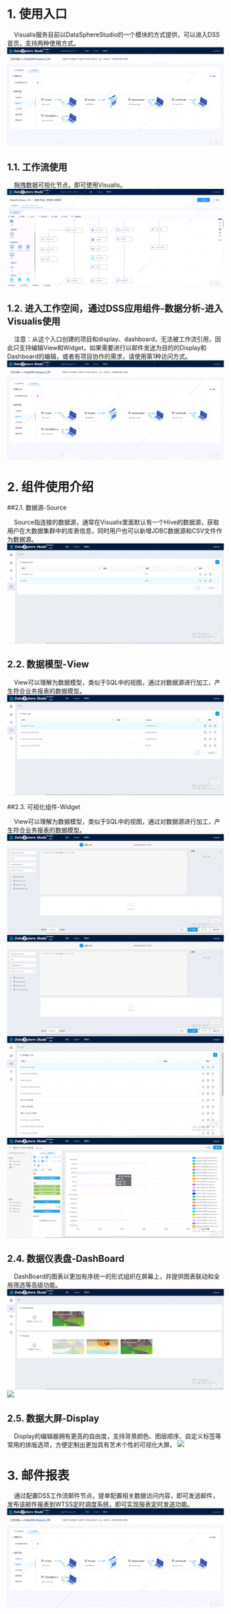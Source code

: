 # 1. 使用入口
&nbsp;&nbsp;&nbsp;&nbsp;Visualis服务目前以DataSphereStudio的一个模块的方式提供，可以进入DSS首页，支持两种使用方式。
![](../images/use/2.png)

## 1.1. 工作流使用

&nbsp;&nbsp;&nbsp;&nbsp;拖拽数据可视化节点，即可使用Visualis。
![](../images/use/1.png)

## 1.2. 进入工作空间，通过DSS应用组件-数据分析-进入Visualis使用

&nbsp;&nbsp;&nbsp;&nbsp;注意：从这个入口创建的项目和display、dashboard，无法被工作流引用，因此只支持编辑View和Widget，如果需要进行以邮件发送为目的的Display和Dashboard的编辑，或者有项目协作的需求，请使用第1种访问方式。
![](../images/use/2.png)




# 2. 组件使用介绍
##2.1. 数据源-Source

&nbsp;&nbsp;&nbsp;&nbsp;Source指连接的数据源，通常在Visualis里面默认有一个Hive的数据源，获取用户在大数据集群中的库表信息，同时用户也可以新增JDBC数据源和CSV文件作为数据源。
![](../images/use/3.jpg)




## 2.2. 数据模型-View

&nbsp;&nbsp;&nbsp;&nbsp;View可以理解为数据模型，类似于SQL中的视图，通过对数据源进行加工，产生符合业务报表的数据模型。
![](../images/use/4.jpg)




##2.3. 可视化组件-Widget

&nbsp;&nbsp;&nbsp;&nbsp;View可以理解为数据模型，类似于SQL中的视图，通过对数据源进行加工，产生符合业务报表的数据模型。
![](../images/use/5.jpg)
![](../images/use/6.jpg)
![](../images/use/7.jpg)
![](../images/use/8.jpg)


## 2.4. 数据仪表盘-DashBoard

&nbsp;&nbsp;&nbsp;&nbsp;DashBoard的图表以更加有序统一的形式组织在屏幕上，并提供图表联动和全局筛选等高级功能。
![](../images/use/9.jpg)
![](../images/use/10.png)



## 2.5. 数据大屏-Display
&nbsp;&nbsp;&nbsp;&nbsp;Display的编辑器拥有更高的自由度，支持背景颜色、图层顺序、自定义标签等常用的排版选项，方便定制出更加具有艺术个性的可视化大屏。
![](../images/use/11.png)




# 3. 邮件报表
&nbsp;&nbsp;&nbsp;&nbsp;通过配置DSS工作流邮件节点，提单配置相关数据访问内容，即可发送邮件，发布该邮件报表到WTSS定时调度系统，即可实现报表定时发送功能。
![](../images/use/2.png)


